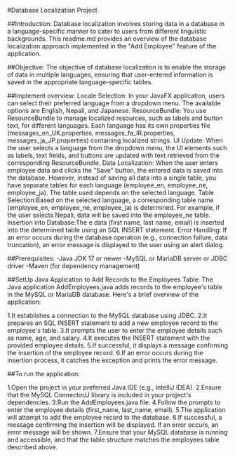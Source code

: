 #Database Localization Project

##Introduction:
Database localization involves storing data in a database in a language-specific manner to cater to users from different linguistic backgrounds.
This readme.md provides an overview of the database localization approach implemented in the "Add Employee" feature of the application.

##Objective:
The objective of database localization is to enable the storage of data in multiple languages, ensuring that user-entered information
is saved in the appropriate language-specific tables.

##Implement overview:
Locale Selection: In your JavaFX application, users can select their preferred language from a dropdown menu. 
The available options are English, Nepali, and Japanese.
ResourceBundle: You use ResourceBundle to manage localized resources, such as labels and button text, for different languages.
Each language has its own properties file (messages_en_UK.properties, messages_fa_IR.properties, messages_ja_JP.properties) 
containing localized strings.
UI Update: When the user selects a language from the dropdown menu, the UI elements such as labels, text fields, and
buttons are updated with text retrieved from the corresponding ResourceBundle.
Data Localization: When the user enters employee data and clicks the "Save" button, the entered data is saved into the database. 
However, instead of saving all data into a single table, you have separate tables for each language (employee_en, employee_ne, employee_ja). 
The table used depends on the selected language.
Table Selection:Based on the selected language, a corresponding table name (employee_en, employee_ne, employee_ja) is determined.
For example, if the user selects Nepali, data will be saved into the employee_ne table.
Insertion into Database:The e data (first name, last name, email) is inserted into the determined table using an SQL INSERT statement.
Error Handling: If an error occurs during the database operation (e.g., connection failure, data truncation), an error message is displayed
to the user using an alert dialog.

##Prerequisites:
-Java JDK 17 or newer
-MySQL or MariaDB server or JDBC driver
-Maven (for dependency management)


##SetUp
Java Application to Add Records to the Employees Table: The Java application AddEmployees.java adds records to the employee's table in the MySQL or MariaDB database.
Here's a brief overview of the application:

1.It establishes a connection to the MySQL database using JDBC.
2.It prepares an SQL INSERT statement to add a new employee record to the employee's table.
3.It prompts the user to enter the employee details such as name, age, and salary.
4.It executes the INSERT statement with the provided employee details.
5.If successful, it displays a message confirming the insertion of the employee record.
6.If an error occurs during the insertion process, it catches the exception and prints the error message.

##To run the application:

1.Open the project in your preferred Java IDE (e.g., IntelliJ IDEA).
2.Ensure that the MySQL Connector/J library is included in your project's dependencies.
3.Run the AddEmployees.java file.
4.Follow the prompts to enter the employee details (first_name, last_name, email).
5.The application will attempt to add the employee record to the database.
6.If successful, a message confirming the insertion will be displayed. If an error occurs, an error message will be shown.
7.Ensure that your MySQL database is running and accessible, and that the table structure matches the employees table described above.



